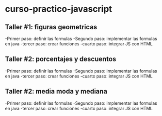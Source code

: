 # curso-practico-javascript

## Taller #1: figuras geometricas

-Primer paso: definir las formulas
-Segundo paso: implementar las formulas en java
-tercer paso: crear funciones
-cuarto paso: integrar JS con HTML

## Taller #2: porcentajes y descuentos

-Primer paso: definir las formulas
-Segundo paso: implementar las formulas en java
-tercer paso: crear funciones
-cuarto paso: integrar JS con HTML

## Taller #2: media moda y mediana

-Primer paso: definir las formulas
-Segundo paso: implementar las formulas en java
-tercer paso: crear funciones
-cuarto paso: integrar JS con HTML